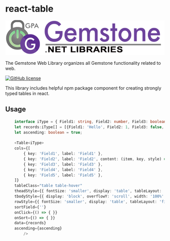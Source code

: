 # react-table

![gemstone logo](https://raw.githubusercontent.com/gemstone/web/master/docs/img/gemstone-wide-600.png)

The Gemstone Web Library organizes all Gemstone functionality related to web.

[![GitHub license](https://img.shields.io/github/license/gemstone/web?color=4CC61E)](https://github.com/gemstone/web/blob/master/LICENSE)

This library includes helpful npm package component for creating strongly typed tables in react.

## Usage

```ts
    interface iType = { Field1: string, Field2: number, Field3: boolean, Field4: string, Field5: string}
    let records:iType[] = [{Field1: 'Hello', Field2: 1, Field3: false, Field4: 'alot of text blah blah blah', Field5: '01/01/2021'}]
    let ascending: boolean = true;

    <Table<iType>
    cols={[
        { key: 'Field1', label: 'Field1' },
        { key: 'Field2', label: 'Field2', content: (item, key, style) => item[key] },
        { key: 'Field3', label: 'Field3' },
        { key: 'Field4', label: 'Field4' },
        { key: 'Field5', label: 'Field5' },
    ]}
    tableClass="table table-hover"
    theadStyle={{ fontSize: 'smaller', display: 'table', tableLayout: 'fixed', width: '100%', height: 50 }}
    tbodyStyle={{ display: 'block', overflowY: 'scroll', width: '100%' }}
    rowStyle={{ fontSize: 'smaller', display: 'table', tableLayout: 'fixed', width: '100%' }}
    sortField={''}
    onClick={() => { }}
    onSort={() => { }}
    data={records}
    ascending={ascending}
        />

```
